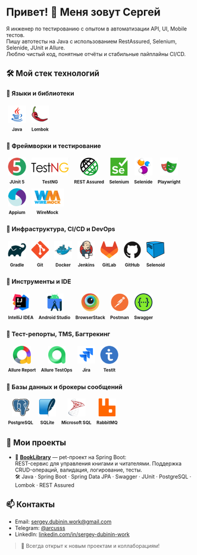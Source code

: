 # Привет! 👋 Меня зовут Сергей

Я инженер по тестированию с опытом в автоматизации API, UI, Mobile тестов. \
Пишу автотесты на Java с использованием RestAssured, Selenium, Selenide, JUnit и Allure. \
Люблю чистый код, понятные отчёты и стабильные пайплайны CI/CD.
<!--
Добавить что могу в настройку контейнеров, пайплайнов и интеграции
-->

## 🛠️ Мой стек технологий

### 🔹 Языки и библиотеки

<span style="display:inline-block; text-align:center; margin: 5px;">
  <img src="images/languages/icons8-java-48.png" alt="Java" title="Java" height="48"/><br>
  <sub><b>Java</b></sub>
</span>

<span style="display:inline-block; text-align:center; margin: 5px;">
  <img src="images/languages/lombok.png" alt="Lombok" title="Lombok" height="48"/><br>
  <sub><b>Lombok</b></sub>
</span>

### 🔹 Фреймворки и тестирование

<span style="display:inline-block; text-align:center; margin: 5px;">
  <img src="images/frameworks/junit5-logo.png" alt="JUnit 5" title="JUnit 5" height="48"/><br>
  <sub><b>JUnit 5</b></sub>
</span>

<span style="display:inline-block; text-align:center; margin: 5px;">
  <img src="images/frameworks/TestNG.png" alt="TestNG" title="TestNG" height="48"/><br>
  <sub><b>TestNG</b></sub>
</span>

<span style="display:inline-block; text-align:center; margin: 5px;">
  <img src="images/frameworks/rest_assured.png" alt="REST Assured" title="REST Assured" height="48"/><br>
  <sub><b>REST Assured</b></sub>
</span>

<span style="display:inline-block; text-align:center; margin: 5px;">
  <img src="images/frameworks/Selenium_Logo.png" alt="Selenium" title="Selenium" height="48"/><br>
  <sub><b>Selenium</b></sub>
</span>

<span style="display:inline-block; text-align:center; margin: 5px;">
  <img src="images/frameworks/selenide-logo-big.png" alt="Selenide" title="Selenide" height="48"/><br>
  <sub><b>Selenide</b></sub>
</span>

<span style="display:inline-block; text-align:center; margin: 5px;">
  <img src="images/frameworks/playwright-logo.svg" alt="Playwright" title="Playwright" height="48"/><br>
  <sub><b>Playwright</b></sub>
</span>

<span style="display:inline-block; text-align:center; margin: 5px;">
  <img src="images/frameworks/appium.svg" alt="Appium" title="Appium" height="48"/><br>
  <sub><b>Appium</b></sub>
</span>

<span style="display:inline-block; text-align:center; margin: 5px;">
  <img src="images/frameworks/WireMock_Logo.svg" alt="WireMock" title="WireMock" height="48"/><br>
  <sub><b>WireMock</b></sub>
</span>

### 🔹 Инфраструктура, CI/CD и DevOps

<span style="display:inline-block; text-align:center; margin: 5px;">
  <img src="images/infrastructure/gradle-original.svg" alt="Gradle" title="Gradle" height="48"/><br>
  <sub><b>Gradle</b></sub>
</span>

<span style="display:inline-block; text-align:center; margin: 5px;">
  <img src="images/infrastructure/git-original.svg" alt="Git" title="Git" height="48"/><br>
  <sub><b>Git</b></sub>
</span>

<span style="display:inline-block; text-align:center; margin: 5px;">
  <img src="images/infrastructure/docker-original.svg" alt="Docker" title="Docker" height="48"/><br>
  <sub><b>Docker</b></sub>
</span>

<span style="display:inline-block; text-align:center; margin: 5px;">
  <img src="images/infrastructure/jenkins-original.svg" alt="Jenkins" title="Jenkins" height="48"/><br>
  <sub><b>Jenkins</b></sub>
</span>

<span style="display:inline-block; text-align:center; margin: 5px;">
  <img src="images/infrastructure/gitlab-original.svg" alt="GitLab" title="GitLab" height="48"/><br>
  <sub><b>GitLab</b></sub>
</span>

<span style="display:inline-block; text-align:center; margin: 5px;">
  <img src="images/infrastructure/github-original.svg" alt="GitHub" title="GitHub" height="48"/><br>
  <sub><b>GitHub</b></sub>
</span>

<span style="display:inline-block; text-align:center; margin: 5px;">
  <img src="images/infrastructure/Selenoid.svg" alt="Selenoid" title="Selenoid" height="48"/><br>
  <sub><b>Selenoid</b></sub>
</span>


### 🔹 Инструменты и IDE

<span style="display:inline-block; text-align:center; margin: 5px;">
  <img src="images/ide/intellij-original.svg" alt="IntelliJ IDEA" title="IntelliJ IDEA" height="48"/><br>
  <sub><b>IntelliJ IDEA</b></sub>
</span>

<span style="display:inline-block; text-align:center; margin: 5px;">
  <img src="images/ide/androidstudio-original.svg" alt="Android Studio" title="Android Studio" height="48"/><br>
  <sub><b>Android Studio</b></sub>
</span>

<span style="display:inline-block; text-align:center; margin: 5px;">
  <img src="images/ide/browserstack.svg" alt="BrowserStack" title="BrowserStack" height="48"/><br>
  <sub><b>BrowserStack</b></sub>
</span>

<span style="display:inline-block; text-align:center; margin: 5px;">
  <img src="images/ide/postman-original.svg" alt="Postman" title="Postman" height="48"/><br>
  <sub><b>Postman</b></sub>
</span>

<span style="display:inline-block; text-align:center; margin: 5px;">
  <img src="images/ide/swagger-original.svg" alt="Swagger" title="Swagger" height="48"/><br>
  <sub><b>Swagger</b></sub>
</span>

### 🔹 Тест-репорты, TMS, Багтрекинг

<span style="display:inline-block; text-align:center; margin: 5px;">
  <img src="images/testreportsandtms/allureReport.png" alt="Allure Report" title="Allure Report" height="48"/><br>
  <sub><b>Allure Report</b></sub>
</span>

<span style="display:inline-block; text-align:center; margin: 5px;">
  <img src="images/testreportsandtms/allureTestOps.png" alt="Allure TestOps" title="Allure TestOps" height="48"/><br>
  <sub><b>Allure TestOps</b></sub>
</span>

<span style="display:inline-block; text-align:center; margin: 5px;">
  <img src="images/testreportsandtms/jira-original.svg" alt="Jira" title="Jira" height="48"/><br>
  <sub><b>Jira</b></sub>
</span>

<span style="display:inline-block; text-align:center; margin: 5px;">
  <img src="images/testreportsandtms/testit_logo_icon_blue.png" alt="TestIt" title="TestIt" height="48"/><br>
  <sub><b>TestIt</b></sub>
</span>

### 🔹 Базы данных и брокеры сообщений

<span style="display:inline-block; text-align:center; margin: 5px;">
  <img src="images/dbandbrokers/postgresql-original.svg" alt="PostgreSQL" title="PostgreSQL" height="48"/><br>
  <sub><b>PostgreSQL</b></sub>
</span>

<span style="display:inline-block; text-align:center; margin: 5px;">
  <img src="images/dbandbrokers/sqlite-original.svg" alt="SQLite" title="SQLite" height="48"/><br>
  <sub><b>SQLite</b></sub>
</span>

<span style="display:inline-block; text-align:center; margin: 5px;">
  <img src="images/dbandbrokers/microsoftsqlserver-original.svg" alt="Microsoft SQL" title="Microsoft SQL" height="48"/><br>
  <sub><b>Microsoft SQL</b></sub>
</span>

<span style="display:inline-block; text-align:center; margin: 5px;">
  <img src="images/dbandbrokers/rabbitmq-original.svg" alt="RabbitMQ" title="RabbitMQ" height="48"/><br>
  <sub><b>RabbitMQ</b></sub>
</span>

<!--
Icons here:
https://github.com/devicons/devicon/tree/master/icons
-->
<!--
Добавить ещё каким то способом дополнительные библиотеки, у которых нет картинок
Owner
jdbc
+ Пройтись по всем проектам, посмотреть, какие библиотеки там использованы
-->


## 📌 Мои проекты
- 🔹 **[BookLibrary](https://github.com/sergey-dubinin-work/qaguru_basic_homeTask_custom_Spring_API_Service_BookLibrary)** — pet-проект на Spring Boot:\
  REST-сервис для управления книгами и читателями. Поддержка CRUD-операций, валидация, логирование, тесты.  
  🛠 Java · Spring Boot · Spring Data JPA · Swagger · JUnit · PostgreSQL · Lombok · REST Assured
<!--
- - Автоматизация тестирования API - RestAssured
- Автоматизация тестирования WEB - Selenide
- Автоматизация тестирования WEB - Playwright
- Автоматизация тестирования MOBILE - Appium
- Веб сервис на Spring boot - Book Library
-->
## 📫 Контакты
- Email: sergey.dubinin.work@gmail.com
- Telegram: [@arcusss](https://t.me/arcusss)
- LinkedIn: [linkedin.com/in/sergey-dubinin-work](https://linkedin.com/in/sergey-dubinin-work)

> 🧠 Всегда открыт к новым проектам и коллаборациям!



<!--
**sergey-dubinin-work/sergey-dubinin-work** is a ✨ _special_ ✨ repository because its `README.md` (this file) appears on your GitHub profile.

Here are some ideas to get you started:

- 🔭 I’m currently working on ...
- 🌱 I’m currently learning ...
- 👯 I’m looking to collaborate on ...
- 🤔 I’m looking for help with ...
- 💬 Ask me about ...
- 📫 How to reach me: ...
- 😄 Pronouns: ...
- ⚡ Fun fact: ...
-->
